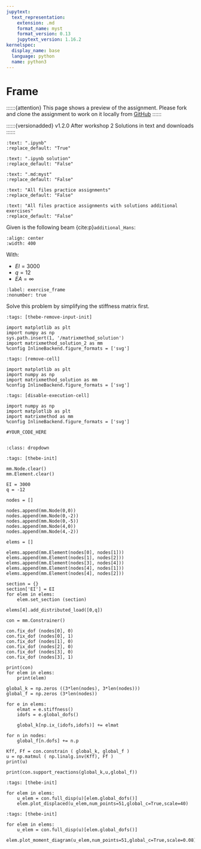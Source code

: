```yaml
---
jupytext:
  text_representation:
    extension: .md
    format_name: myst
    format_version: 0.13
    jupytext_version: 1.16.2
kernelspec:
  display_name: base
  language: python
  name: python3
---
```


# Frame

::::::{attention}
This page shows a preview of the assignment. Please fork and clone the assignment to work on it locally from [GitHub](https://github.com/CIEM5000-2025/practice-assignments)
::::::

::::::{versionadded} v1.2.0 After workshop 2
Solutions in text and downloads 
::::::

```{custom_download_link} ./frame_stripped.ipynb
:text: ".ipynb"
:replace_default: "True"
```

```{custom_download_link} ./frame_stripped_sol.ipynb
:text: ".ipynb solution"
:replace_default: "False"
```

```{custom_download_link} ./frame.md
:text: ".md:myst"
:replace_default: "False"
```

```{custom_download_link} https://github.com/CIEM5000-2025/practice-assignments
:text: "All files practice assignments"
:replace_default: "False"
```

```{custom_download_link} https://github.com/CIEM5000-2025/practice-assignments/tree/solution_additional_exercises
:text: "All files practice assignments with solutions additional exercises"
:replace_default: "False"
```

Given is the following beam {cite:p}`additional_Hans`:

```{figure} https://raw.githubusercontent.com/ibcmrocha/public/main/framesimpler.png
:align: center
:width: 400
```

With:
- $EI = 3000$
- $q = 12$
- $EA = \infty$


```{exercise-start} Frame
:label: exercise_frame
:nonumber: true
```

Solve this problem by simplifying the stiffness matrix first.

```{code-cell} ipython3
:tags: [thebe-remove-input-init]

import matplotlib as plt
import numpy as np
sys.path.insert(1, '/matrixmethod_solution')
import matrixmethod_solution_2 as mm
%config InlineBackend.figure_formats = ['svg']
```

```{code-cell} ipython3
:tags: [remove-cell]

import matplotlib as plt
import numpy as np
import matrixmethod_solution as mm
%config InlineBackend.figure_formats = ['svg']
```

```{code-cell} ipython3
:tags: [disable-execution-cell]

import numpy as np
import matplotlib as plt
import matrixmethod as mm
%config InlineBackend.figure_formats = ['svg']
```

```{code-cell} ipython3
#YOUR_CODE_HERE
```

```{exercise-end}
```

```{solution-start} exercise_frame
:class: dropdown
```

```{code-cell} ipython3
:tags: [thebe-init]

mm.Node.clear()
mm.Element.clear()

EI = 3000
q = -12

nodes = []

nodes.append(mm.Node(0,0))
nodes.append(mm.Node(0,-2))
nodes.append(mm.Node(0,-5))
nodes.append(mm.Node(4,0))
nodes.append(mm.Node(4,-2))

elems = []

elems.append(mm.Element(nodes[0], nodes[1]))
elems.append(mm.Element(nodes[1], nodes[2]))
elems.append(mm.Element(nodes[3], nodes[4]))
elems.append(mm.Element(nodes[4], nodes[1]))
elems.append(mm.Element(nodes[4], nodes[2]))

section = {}
section['EI'] = EI
for elem in elems:
    elem.set_section (section)

elems[4].add_distributed_load([0,q])

con = mm.Constrainer()

con.fix_dof (nodes[0], 0)
con.fix_dof (nodes[0], 1)
con.fix_dof (nodes[1], 0)
con.fix_dof (nodes[2], 0)
con.fix_dof (nodes[3], 0)
con.fix_dof (nodes[3], 1)

print(con)
for elem in elems:
    print(elem)

global_k = np.zeros ((3*len(nodes), 3*len(nodes)))
global_f = np.zeros (3*len(nodes))

for e in elems:
    elmat = e.stiffness()
    idofs = e.global_dofs()
    
    global_k[np.ix_(idofs,idofs)] += elmat

for n in nodes:
    global_f[n.dofs] += n.p

Kff, Ff = con.constrain ( global_k, global_f )
u = np.matmul ( np.linalg.inv(Kff), Ff )
print(u)

print(con.support_reactions(global_k,u,global_f))
```

```{code-cell} ipython3
:tags: [thebe-init]

for elem in elems:
    u_elem = con.full_disp(u)[elem.global_dofs()]
    elem.plot_displaced(u_elem,num_points=51,global_c=True,scale=40)
```

```{code-cell} ipython3
:tags: [thebe-init]

for elem in elems:
    u_elem = con.full_disp(u)[elem.global_dofs()]
    elem.plot_moment_diagram(u_elem,num_points=51,global_c=True,scale=0.08)
```

```{solution-end}
```
